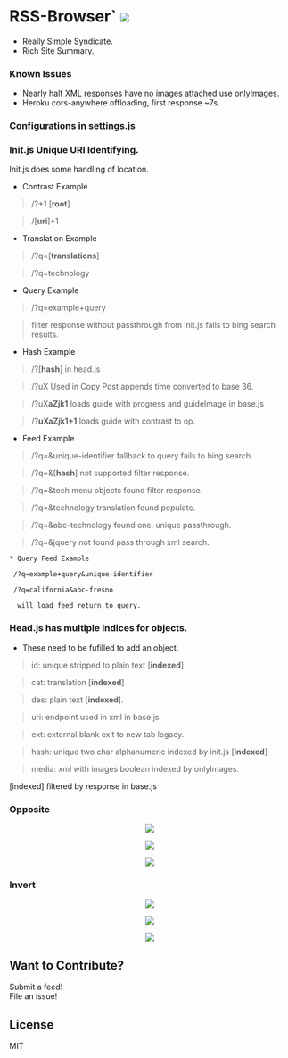 # RSS-Browser` <img src='https://img.shields.io/github/license/acktic/acktic.github.io?style=social'>

  - Really Simple Syndicate.
  - Rich Site Summary.

### Known Issues

* Nearly half XML responses have no images attached use onlyImages.
* Heroku cors-anywhere offloading, first response ~7s.

### Configurations in settings.js


### Init.js Unique URI Identifying.

  Init.js does some handling of location.

  * Contrast Example
  > /?+1 [<b>root</b>]

  >  /[<b>uri</b>]+1

  * Translation Example
  > /?q=[<b>translations</b>]

  > /?q=technology

  * Query Example
  > /?q=example+query

  >  filter response without passthrough from init.js fails to bing search results.

  * Hash Example
  > /?[<b>hash</b>] in head.js

  > /?uX Used in Copy Post appends time converted to base 36.

  > /?uX<b>aZjk1</b> loads guide with progress and guideImage in base.js

  >  /?<b>uXaZjk1+1</b> loads guide with contrast to op.

  * Feed Example
  > /?q=&unique-identifier fallback to query fails to bing search.

  >/?q=&[<b>hash</b>] not supported filter response.

  >/?q=&tech menu objects found filter response.

  >/?q=&technology translation found populate.

  > /?q=&abc-technology found one, unique passthrough.

  > /?q=&jquery not found pass through xml search.<br>

    * Query Feed Example

     /?q=example+query&unique-identifier

     /?q=california&abc-fresno

      will load feed return to query.


### Head.js has multiple indices for objects.

  * These need to be fufilled to add an object.

  > id: unique stripped to plain text [<b>indexed</b>]

  > cat: translation [<b>indexed</b>]

  > des: plain text [<b>indexed</b>].

  > uri: endpoint used in xml in base.js

  > ext: external blank exit to new tab legacy.

  > hash: unique two char alphanumeric indexed by init.js [<b>indexed</b>]

  > media: xml with images boolean indexed by onlyImages.

 [indexed] filtered by response in base.js

 ### Opposite

 <p align='center'><img src='http://acktic.github.io/screenshots/visit.jpg'></p>

 <p align='center'><img src='http://acktic.github.io/screenshots/result.jpg'></p>

 <p align='center'><img src='http://acktic.github.io/screenshots/wall.jpg'></p>



### Invert

<p align='center'><img src='http://acktic.github.io/screenshots/invert.jpg'></p>

<p align='center'><img src='http://acktic.github.io/screenshots/air.jpg'></p>

<p align='center'><img src='http://acktic.github.io/screenshots/visual.jpg'></p>

Want to Contribute?
----

Submit a feed!<br>
File an issue!<br>

License
----

MIT
